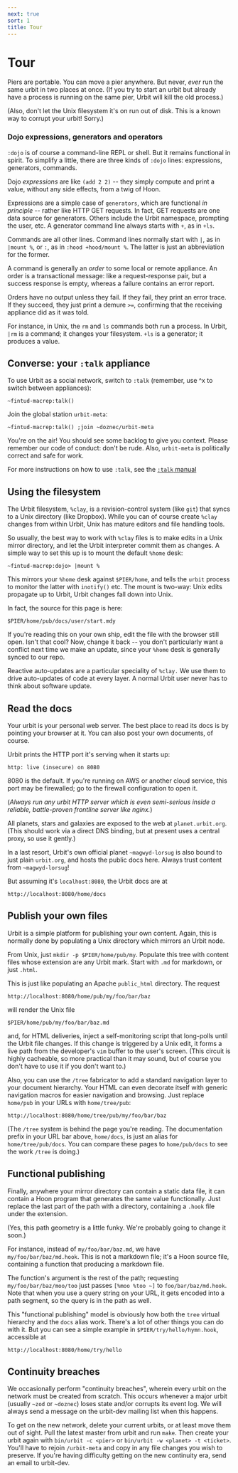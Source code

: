 ```yaml
---
next: true
sort: 1
title: Tour
---
```


# Tour

Piers are portable.  You can move a pier anywhere.  But never,
*ever* run the same urbit in two places at once.  (If you try to
start an urbit but already have a process is running on the same
pier, Urbit will kill the old process.)

(Also, don't let the Unix filesystem it's on run out of disk.
This is a known way to corrupt your urbit!  Sorry.)

### Dojo expressions, generators and operators

`:dojo` is of course a command-line REPL or shell.  But it 
remains functional in spirit.  To simplify a little, there are
three kinds of `:dojo` lines: expressions, generators, commands.

Dojo *expressions* are like `(add 2 2)` -- they simply compute
and print a value, without any side effects, from a twig of Hoon.

Expressions are a simple case of `generators`, which are
functional *in principle* -- rather like HTTP GET requests.  In
fact, GET requests are one data source for generators.  Others
include the Urbit namespace, prompting the user, etc.  A
generator command line always starts with `+`, as in `+ls`.

Commands are all other lines.  Command lines normally start with
`|`, as in `|mount %`, or `:`, as in `:hood +hood/mount %`.  The
latter is just an abbreviation for the former.

A command is generally an *order* to some local or remote
appliance.  An order is a transactional message: like a
request-response pair, but a success response is empty, whereas a
failure contains an error report.

Orders have no output unless they fail.  If they fail, they print
an error trace.  If they succeed, they just print a demure `>=`,
confirming that the receiving appliance did as it was told.

For instance, in Unix, the `rm` and `ls` commands both run a
process.  In Urbit, `|rm` is a command; it changes your
filesystem.  `+ls` is a generator; it produces a value.

## Converse: your `:talk` appliance

To use Urbit as a social network, switch to `:talk` (remember, use ^x to
switch between appliances):

    ~fintud-macrep:talk()

Join the global station `urbit-meta`:

    ~fintud-macrep:talk() ;join ~doznec/urbit-meta

You're on the air!  You should see some backlog to give you
context.  Please remember our code of conduct: don't be rude.
Also, `urbit-meta` is politically correct and safe for work.

For more instructions on how to use `:talk`, see the [`:talk`
manual](http://urbit.org/docs/user/talk)

## Using the filesystem

The Urbit filesystem, `%clay`, is a revision-control system (like
`git`) that syncs to a Unix directory (like Dropbox).  While you
can of course create `%clay` changes from within Urbit, Unix has
mature editors and file handling tools.

So usually, the best way to work with `%clay` files is to make
edits in a Unix mirror directory, and let the Urbit interpreter 
commit them as changes.  A simple way to set this up is to mount
the default `%home` desk:

    ~fintud-macrep:dojo> |mount %

This mirrors your `%home` desk against `$PIER/home`, and tells 
the `urbit` process to monitor the latter with `inotify()` etc.
The mount is two-way: Unix edits propagate up to Urbit, Urbit 
changes fall down into Unix.

In fact, the source for this page is here:

    $PIER/home/pub/docs/user/start.mdy

If you're reading this on your own ship, edit the file with the
browser still open.  Isn't that cool?  Now, change it back -- you
don't particularly want a conflict next time we make an update,
since your `%home` desk is generally synced to our repo.

Reactive auto-updates are a particular speciality of `%clay.` We
use them to drive auto-updates of code at every layer.  A normal
Urbit user never has to think about software update.

## Read the docs

Your urbit is your personal web server.  The best place to read
its docs is by pointing your browser at it.  You can also post
your own documents, of course.

Urbit prints the HTTP port it's serving when it starts up:

    http: live (insecure) on 8080

8080 is the default.  If you're running on AWS or another cloud
service, this port may be firewalled; go to the firewall
configuration to open it.

(*Always run any urbit HTTP server which is even semi-serious
inside a reliable, battle-proven frontline server like nginx.*)

All planets, stars and galaxies are exposed to the web at
`planet.urbit.org`.  (This should work via a direct DNS binding,
but at present uses a central proxy, so use it gently.)

In a last resort, Urbit's own official planet `~magwyd-lorsug` is
also bound to just plain `urbit.org`, and hosts the public docs
here.  Always trust content from `~magwyd-lorsug`!

But assuming it's `localhost:8080`, the Urbit docs are at

    http://localhost:8080/home/docs

## Publish your own files

Urbit is a simple platform for publishing your own content.
Again, this is normally done by populating a Unix directory
which mirrors an Urbit node.

From Unix, just `mkdir -p $PIER/home/pub/my`.  Populate this tree
with content files whose extension are any Urbit mark.  Start
with `.md` for markdown, or just `.html`.

This is just like populating an Apache `public_html` directory.
The request

    http://localhost:8080/home/pub/my/foo/bar/baz

will render the Unix file 

    $PIER/home/pub/my/foo/bar/baz.md

and, for HTML deliveries, inject a self-monitoring script that
long-polls until the Urbit file changes.  If this change is
triggered by a Unix edit, it forms a live path from the
developer's `vim` buffer to the user's screen.  (This circuit is
highly cacheable, so more practical than it may sound, but of
course you don't have to use it if you don't want to.)

Also, you can use the `/tree` fabricator to add a standard
navigation layer to your document hierarchy.  Your HTML can even
decorate itself with generic navigation macros for easier
navigation and browsing.  Just replace `home/pub` in your URLs
with `home/tree/pub`:

    http://localhost:8080/home/tree/pub/my/foo/bar/baz

(The `/tree` system is behind the page you're reading.  The
documentation prefix in your URL bar above, `home/docs`, is just
an alias for `home/tree/pub/docs`.  You can compare these pages
to `home/pub/docs` to see the work `/tree` is doing.)

## Functional publishing

Finally, anywhere your mirror directory can contain a static data
file, it can contain a Hoon program that generates the same value
functionally.  Just replace the last part of the path with a
directory, containing a `.hook` file under the extension.

(Yes, this path geometry is a little funky.  We're probably going
to change it soon.)

For instance, instead of `my/foo/bar/baz.md`, we have
`my/foo/bar/baz/md.hook`.  This is not a markdown file; it's a
Hoon source file, containing a function that producing a markdown
file.  

The function's argument is the rest of the path; requesting
`my/foo/bar/baz/moo/too` just passes `[%moo %too ~]` to
`foo/bar/baz/md.hook`.  Note that when you use a query string on
your URL, it gets encoded into a path segment, so the query is in
the path as well.

This "functional publishing" model is obviously how both the
`tree` virtual hierarchy and the `docs` alias work.  There's a
lot of other things you can do with it.  But you can see a simple
example in `$PIER/try/hello/hymn.hook`, accessible at

    http://localhost:8080/home/try/hello

## Continuity breaches

We occasionally perform "continuity breaches", wherein every
urbit on the network must be created from scratch.  This occurs
whenever a major urbit (usually `~zod` or `~doznec`) loses state
and/or corrupts its event log.  We will always send a message on
the urbit-dev mailing list when this happens.

To get on the new network, delete your current urbits, or at
least move them out of sight.  Pull the latest master from urbit
and run `make`.  Then create your urbit again with `bin/urbit -c
<pier>` or `bin/urbit -w <planet> -t <ticket>`.  You'll have to
rejoin `/urbit-meta` and copy in any file changes you wish to
preserve.  If you're having difficulty getting on the new
continuity era, send an email to urbit-dev.
